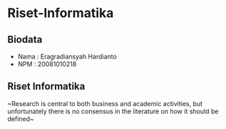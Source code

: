 # Riset-Informatika

## Biodata
- Nama   : Eragradiansyah Hardianto
- NPM    : 20081010218

## Riset Informatika
~Research is central to both business and academic activities, but unfortunately there is no consensus in the literature on how it should be defined~
